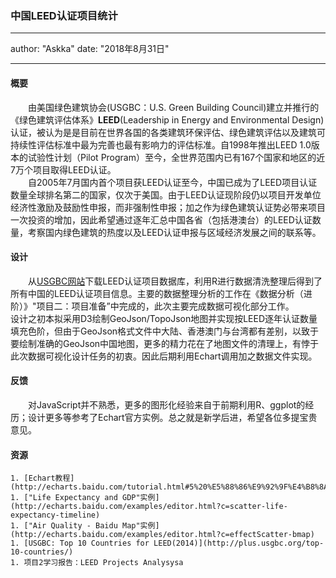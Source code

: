 ### 中国LEED认证项目统计  
---
author: "Askka"
date: "2018年8月31日"

---
#### 概要    
　　由美国绿色建筑协会(USGBC：U.S. Green Building Council)建立并推行的《绿色建筑评估体系》**LEED**(Leadership in Energy and Environmental Design)认证，被认为是是目前在世界各国的各类建筑环保评估、绿色建筑评估以及建筑可持续性评估标准中最为完善也最有影响力的评估标准。自1998年推出LEED 1.0版本的试验性计划（Pilot Program）至今，全世界范围内已有167个国家和地区的近7万个项目取得LEED认证。    
　　自2005年7月国内首个项目获LEED认证至今，中国已成为了LEED项目认证数量全球排名第二的国家，仅次于美国。由于LEED认证现阶段仍以项目开发单位经济性激励及鼓励性申报，而非强制性申报；加之作为绿色建筑认证势必带来项目一次投资的增加，因此希望通过逐年汇总中国各省（包括港澳台）的LEED认证数量，考察国内绿色建筑的热度以及LEED认证申报与区域经济发展之间的联系等。  

#### 设计    
　　从[USGBC网站](https://www.usgbc.org/sites/default/files/data/PublicLEEDProjectDirectory.xls)下载LEED认证项目数据库，利用R进行数据清洗整理后得到了所有中国的LEED认证项目信息。主要的数据整理分析的工作在《数据分析（进阶）》"项目二：项目准备”中完成的，此次主要完成数据可视化部分工作。  
    设计之初本拟采用D3绘制GeoJson/TopoJson地图并实现按LEED逐年认证数量填充色阶，但由于GeoJson格式文件中大陆、香港澳门与台湾都有差别，以致于要绘制准确的GeoJson中国地图，更多的精力花在了地图文件的清理上，有悖于此次数据可视化设计任务的初衷。因此后期利用Echart调用加之数据文件实现。  
#### 反馈    
　　对JavaScript并不熟悉，更多的图形化经验来自于前期利用R、ggplot的经历；设计更多等参考了Echart官方实例。总之就是新学后进，希望各位多提宝贵意见。    
#### 资源    
    1. [Echart教程](http://echarts.baidu.com/tutorial.html#5%20%E5%88%86%E9%92%9F%E4%B8%8A%E6%89%8B%20ECharts)    
    1. ["Life Expectancy and GDP"实例](http://echarts.baidu.com/examples/editor.html?c=scatter-life-expectancy-timeline)
    1. ["Air Quality - Baidu Map"实例](http://echarts.baidu.com/examples/editor.html?c=effectScatter-bmap) 
    1. [USGBC: Top 10 Countries for LEED(2014)](http://plus.usgbc.org/top-10-countries/)
    1. 项目2学习报告：LEED Projects Analysysa